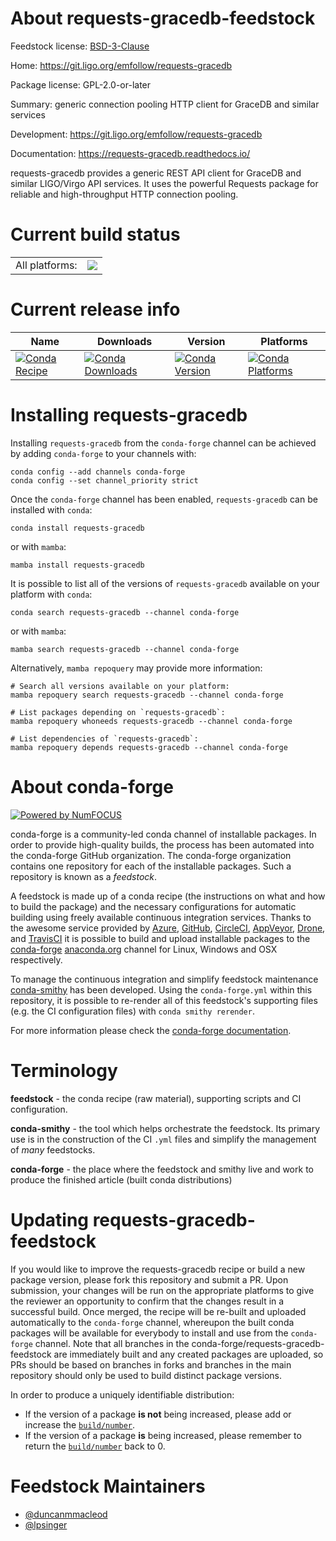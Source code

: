 About requests-gracedb-feedstock
================================

Feedstock license: [BSD-3-Clause](https://github.com/conda-forge/requests-gracedb-feedstock/blob/main/LICENSE.txt)

Home: https://git.ligo.org/emfollow/requests-gracedb

Package license: GPL-2.0-or-later

Summary: generic connection pooling HTTP client for GraceDB and similar services

Development: https://git.ligo.org/emfollow/requests-gracedb

Documentation: https://requests-gracedb.readthedocs.io/

requests-gracedb provides a generic REST API client for GraceDB and similar
LIGO/Virgo API services. It uses the powerful Requests package for reliable
and high-throughput HTTP connection pooling.


Current build status
====================


<table><tr><td>All platforms:</td>
    <td>
      <a href="https://dev.azure.com/conda-forge/feedstock-builds/_build/latest?definitionId=9000&branchName=main">
        <img src="https://dev.azure.com/conda-forge/feedstock-builds/_apis/build/status/requests-gracedb-feedstock?branchName=main">
      </a>
    </td>
  </tr>
</table>

Current release info
====================

| Name | Downloads | Version | Platforms |
| --- | --- | --- | --- |
| [![Conda Recipe](https://img.shields.io/badge/recipe-requests--gracedb-green.svg)](https://anaconda.org/conda-forge/requests-gracedb) | [![Conda Downloads](https://img.shields.io/conda/dn/conda-forge/requests-gracedb.svg)](https://anaconda.org/conda-forge/requests-gracedb) | [![Conda Version](https://img.shields.io/conda/vn/conda-forge/requests-gracedb.svg)](https://anaconda.org/conda-forge/requests-gracedb) | [![Conda Platforms](https://img.shields.io/conda/pn/conda-forge/requests-gracedb.svg)](https://anaconda.org/conda-forge/requests-gracedb) |

Installing requests-gracedb
===========================

Installing `requests-gracedb` from the `conda-forge` channel can be achieved by adding `conda-forge` to your channels with:

```
conda config --add channels conda-forge
conda config --set channel_priority strict
```

Once the `conda-forge` channel has been enabled, `requests-gracedb` can be installed with `conda`:

```
conda install requests-gracedb
```

or with `mamba`:

```
mamba install requests-gracedb
```

It is possible to list all of the versions of `requests-gracedb` available on your platform with `conda`:

```
conda search requests-gracedb --channel conda-forge
```

or with `mamba`:

```
mamba search requests-gracedb --channel conda-forge
```

Alternatively, `mamba repoquery` may provide more information:

```
# Search all versions available on your platform:
mamba repoquery search requests-gracedb --channel conda-forge

# List packages depending on `requests-gracedb`:
mamba repoquery whoneeds requests-gracedb --channel conda-forge

# List dependencies of `requests-gracedb`:
mamba repoquery depends requests-gracedb --channel conda-forge
```


About conda-forge
=================

[![Powered by
NumFOCUS](https://img.shields.io/badge/powered%20by-NumFOCUS-orange.svg?style=flat&colorA=E1523D&colorB=007D8A)](https://numfocus.org)

conda-forge is a community-led conda channel of installable packages.
In order to provide high-quality builds, the process has been automated into the
conda-forge GitHub organization. The conda-forge organization contains one repository
for each of the installable packages. Such a repository is known as a *feedstock*.

A feedstock is made up of a conda recipe (the instructions on what and how to build
the package) and the necessary configurations for automatic building using freely
available continuous integration services. Thanks to the awesome service provided by
[Azure](https://azure.microsoft.com/en-us/services/devops/), [GitHub](https://github.com/),
[CircleCI](https://circleci.com/), [AppVeyor](https://www.appveyor.com/),
[Drone](https://cloud.drone.io/welcome), and [TravisCI](https://travis-ci.com/)
it is possible to build and upload installable packages to the
[conda-forge](https://anaconda.org/conda-forge) [anaconda.org](https://anaconda.org/)
channel for Linux, Windows and OSX respectively.

To manage the continuous integration and simplify feedstock maintenance
[conda-smithy](https://github.com/conda-forge/conda-smithy) has been developed.
Using the ``conda-forge.yml`` within this repository, it is possible to re-render all of
this feedstock's supporting files (e.g. the CI configuration files) with ``conda smithy rerender``.

For more information please check the [conda-forge documentation](https://conda-forge.org/docs/).

Terminology
===========

**feedstock** - the conda recipe (raw material), supporting scripts and CI configuration.

**conda-smithy** - the tool which helps orchestrate the feedstock.
                   Its primary use is in the construction of the CI ``.yml`` files
                   and simplify the management of *many* feedstocks.

**conda-forge** - the place where the feedstock and smithy live and work to
                  produce the finished article (built conda distributions)


Updating requests-gracedb-feedstock
===================================

If you would like to improve the requests-gracedb recipe or build a new
package version, please fork this repository and submit a PR. Upon submission,
your changes will be run on the appropriate platforms to give the reviewer an
opportunity to confirm that the changes result in a successful build. Once
merged, the recipe will be re-built and uploaded automatically to the
`conda-forge` channel, whereupon the built conda packages will be available for
everybody to install and use from the `conda-forge` channel.
Note that all branches in the conda-forge/requests-gracedb-feedstock are
immediately built and any created packages are uploaded, so PRs should be based
on branches in forks and branches in the main repository should only be used to
build distinct package versions.

In order to produce a uniquely identifiable distribution:
 * If the version of a package **is not** being increased, please add or increase
   the [``build/number``](https://docs.conda.io/projects/conda-build/en/latest/resources/define-metadata.html#build-number-and-string).
 * If the version of a package **is** being increased, please remember to return
   the [``build/number``](https://docs.conda.io/projects/conda-build/en/latest/resources/define-metadata.html#build-number-and-string)
   back to 0.

Feedstock Maintainers
=====================

* [@duncanmmacleod](https://github.com/duncanmmacleod/)
* [@lpsinger](https://github.com/lpsinger/)

